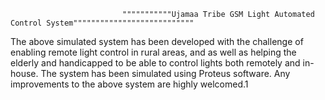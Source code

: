                             """""""""""Ujamaa Tribe GSM Light Automated Control System"""""""""""""""""""""""""""

The above simulated system has been developed with the challenge of enabling remote light control in rural areas, and as well as helping the elderly and handicapped to be able to control lights both remotely and in-house. The system has been simulated using Proteus software.
Any improvements to the above system are highly welcomed.1


